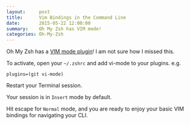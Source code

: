 ```yaml
---
layout:     post
title:      Vim Bindings in the Command Line
date:       2015-05-22 12:00:00
summary:    Oh My Zsh has VIM mode!
categories: Oh-My-Zsh
---
```


Oh My Zsh has a [VIM mode plugin](https://github.com/robbyrussell/oh-my-zsh/tree/master/plugins/vi-mode)! I am not sure how I missed this.

To activate, open your `~/.zshrc` and add vi-mode to your plugins. e.g.

    plugins=(git vi-mode)

Restart your Terminal session.

Your session is in `Insert` mode by default.

Hit escape for `Normal` mode, and you are ready to enjoy your basic VIM bindings for navigating
your CLI.



